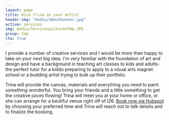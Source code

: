 ```yaml
---
layout: page
title: Hire Trina as your Artist
header-img: "media/aboutbanner.jpg"
active: services
img: media/Servicespictureofme.JPG
group: top
cta: true
---
```


I provide a number of creative services and I would be more than happy to take on your next big
idea. I'm very familiar with the foundation of art and design and have a background in teaching art classes to kids and adults- the perfect tutor for a kiddo preparing to apply to a visual arts magnet school or a budding artist trying to bulk up their portfolio.

Trina will provide the canvas, materials and everything you need to paint something wonderful. You bring your friends and a little something to get the creative juices flowing! Trina will meet you at your home or office, or she can arrange for a beutiful venue right off of I26. [Book now via Hubspot](https://meetings.hubspot.com/trinaisartsy) by choosing your preferred time and Trina will reach out to talk details and to finalize the booking. 